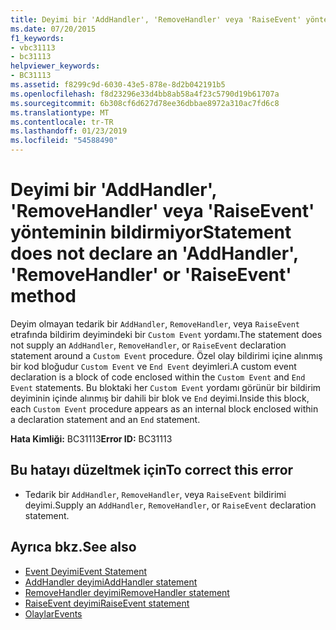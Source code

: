 ```yaml
---
title: Deyimi bir 'AddHandler', 'RemoveHandler' veya 'RaiseEvent' yönteminin bildirmiyor
ms.date: 07/20/2015
f1_keywords:
- vbc31113
- bc31113
helpviewer_keywords:
- BC31113
ms.assetid: f8299c9d-6030-43e5-878e-8d2b042191b5
ms.openlocfilehash: f8d23296e33d4bb8ab58a4f23c5790d19b61707a
ms.sourcegitcommit: 6b308cf6d627d78ee36dbbae8972a310ac7fd6c8
ms.translationtype: MT
ms.contentlocale: tr-TR
ms.lasthandoff: 01/23/2019
ms.locfileid: "54588490"
---
```

# <a name="statement-does-not-declare-an-addhandler-removehandler-or-raiseevent-method"></a><span data-ttu-id="5dc71-102">Deyimi bir 'AddHandler', 'RemoveHandler' veya 'RaiseEvent' yönteminin bildirmiyor</span><span class="sxs-lookup"><span data-stu-id="5dc71-102">Statement does not declare an 'AddHandler', 'RemoveHandler' or 'RaiseEvent' method</span></span>
<span data-ttu-id="5dc71-103">Deyim olmayan tedarik bir `AddHandler`, `RemoveHandler`, veya `RaiseEvent` etrafında bildirim deyimindeki bir `Custom Event` yordamı.</span><span class="sxs-lookup"><span data-stu-id="5dc71-103">The statement does not supply an `AddHandler`, `RemoveHandler`, or `RaiseEvent` declaration statement around a `Custom Event` procedure.</span></span> <span data-ttu-id="5dc71-104">Özel olay bildirimi içine alınmış bir kod bloğudur `Custom Event` ve `End Event` deyimleri.</span><span class="sxs-lookup"><span data-stu-id="5dc71-104">A custom event declaration is a block of code enclosed within the `Custom Event` and `End Event` statements.</span></span> <span data-ttu-id="5dc71-105">Bu bloktaki her `Custom Event` yordamı görünür bir bildirim deyiminin içinde alınmış bir dahili bir blok ve `End` deyimi.</span><span class="sxs-lookup"><span data-stu-id="5dc71-105">Inside this block, each `Custom Event` procedure appears as an internal block enclosed within a declaration statement and an `End` statement.</span></span>  
  
 <span data-ttu-id="5dc71-106">**Hata Kimliği:** BC31113</span><span class="sxs-lookup"><span data-stu-id="5dc71-106">**Error ID:** BC31113</span></span>  
  
## <a name="to-correct-this-error"></a><span data-ttu-id="5dc71-107">Bu hatayı düzeltmek için</span><span class="sxs-lookup"><span data-stu-id="5dc71-107">To correct this error</span></span>  
  
-   <span data-ttu-id="5dc71-108">Tedarik bir `AddHandler`, `RemoveHandler`, veya `RaiseEvent` bildirimi deyimi.</span><span class="sxs-lookup"><span data-stu-id="5dc71-108">Supply an `AddHandler`, `RemoveHandler`, or `RaiseEvent` declaration statement.</span></span>  
  
## <a name="see-also"></a><span data-ttu-id="5dc71-109">Ayrıca bkz.</span><span class="sxs-lookup"><span data-stu-id="5dc71-109">See also</span></span>
- [<span data-ttu-id="5dc71-110">Event Deyimi</span><span class="sxs-lookup"><span data-stu-id="5dc71-110">Event Statement</span></span>](../../visual-basic/language-reference/statements/event-statement.md)
- [<span data-ttu-id="5dc71-111">AddHandler deyimi</span><span class="sxs-lookup"><span data-stu-id="5dc71-111">AddHandler statement</span></span>](~/docs/visual-basic/language-reference/statements/addhandler-statement.md)
- [<span data-ttu-id="5dc71-112">RemoveHandler deyimi</span><span class="sxs-lookup"><span data-stu-id="5dc71-112">RemoveHandler statement</span></span>](~/docs/visual-basic/language-reference/statements/removehandler-statement.md)
- [<span data-ttu-id="5dc71-113">RaiseEvent deyimi</span><span class="sxs-lookup"><span data-stu-id="5dc71-113">RaiseEvent statement</span></span>](~/docs/visual-basic/language-reference/statements/raiseevent-statement.md)
- [<span data-ttu-id="5dc71-114">Olaylar</span><span class="sxs-lookup"><span data-stu-id="5dc71-114">Events</span></span>](../../visual-basic/programming-guide/language-features/events/index.md)
